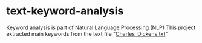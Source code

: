 # text-keyword-analysis

Keyword analysis is part of Natural Language Processing (NLP)
This project extracted main keywords from the text file "[Charles_Dickens.txt](Charled_Dickens.txt)"
